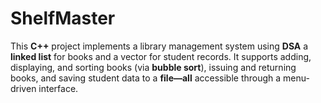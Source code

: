 # ShelfMaster

This **C++** project implements a library management system using **DSA** a **linked list** for books and a vector for student records. It supports adding, displaying, and sorting books (via **bubble sort**), issuing and returning books, and saving student data to a **file—all** accessible through a menu-driven interface.
